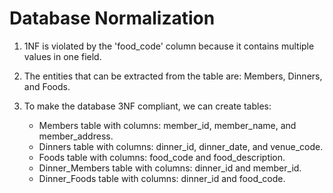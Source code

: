 # Database Normalization

1. 1NF is violated by the 'food_code' column because it contains multiple values in one field.

2. The entities that can be extracted from the table are: Members, Dinners, and Foods.

3. To make the database 3NF compliant, we can create tables:

   - Members table with columns: member_id, member_name, and member_address.
   - Dinners table with columns: dinner_id, dinner_date, and venue_code.
   - Foods table with columns: food_code and food_description.
   - Dinner_Members table with columns: dinner_id and member_id.
   - Dinner_Foods table with columns: dinner_id and food_code.
